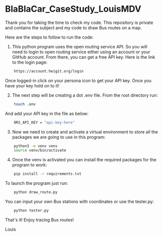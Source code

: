 # BlaBlaCar_CaseStudy_LouisMDV

Thank you for taking the time to check my code. This repository is private and contains the subject and my code to draw Bus routes on a map.

Here are the steps to follow to run the code:

1. This python program uses the open routing service API. So you will need to login to open routing service either using an account or your GitHub account. 
From there, you can get a free API key.
Here is the link to the login page:
```bash
    https://account.heigit.org/login 
```
Once logged-in click on your persona icon to get your API key. Once you have your key hold on to it!

2. The next step will be creating a dot .env file. From the root directory run:
```bash
    touch .env
```
And add your API key in the file as below:
```bash
    ORS_API_KEY = "api-key-here"
```
3. Now we need to create and activate a virtual environment to store all the packages we are going to use in this program:
```bash
    python3 -m venv venv
    source venv/bin/activate
```
4. Once the venv is activated you can install the required packages for the program to work:
```bash    
    pip install -r requirements.txt
```

To launch the program just run:
```bash
    python draw_route.py
```
You can input your own Bus stations with coordinates or use the tester.py:
```bash
    python tester.py
```
That's it! Enjoy tracing Bus routes!

Louis
